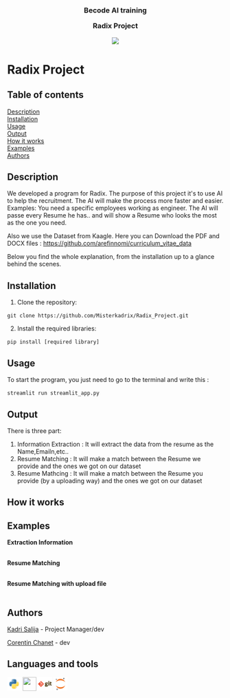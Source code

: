 <div align='center'>
  
  <h3>Becode AI training

Radix Project</h3>


<img width = "200" src = https://becode.org/app/uploads/2020/03/cropped-becode-logo-seal.png>



</div>

# Radix Project
## Table of contents
[Description](#Description)  
[Installation](#Installation)  
[Usage](#Usage)  
[Output](#Output)  
[How it works](#How-it-works)  
[Examples](#Examples)  
[Authors](#Authors)

## Description

We developed a program for Radix. The purpose of this project it's to use AI to help the recruitment. The AI will make the process more faster and easier.
Examples: You need a specific employees working as engineer. The AI will passe every Resume he has.. and will show a Resume who looks the most as the one you need. 

Also we use the Dataset from Kaagle. 
Here you can Download the PDF and DOCX files : https://github.com/arefinnomi/curriculum_vitae_data 

Below you find the whole explanation, from the installation up to a glance behind the scenes.


## Installation
1. Clone the repository:
```
git clone https://github.com/Misterkadrix/Radix_Project.git
``` 
2. Install the required libraries:
```
pip install [required library]
```

## Usage
To start the program, you just need to go to the terminal and write this :
```
streamlit run streamlit_app.py
```



## Output

There is three part:
1. Information Extraction : It will extract the data from the resume as the Name,Emailn,etc..
2. Resume Matching : It will make a match between the Resume we provide and the ones we got on our dataset
3. Resume Mathcing : It will make a match between the Resume you provide (by a uploading way) and the ones we got on our dataset



## How it works




## Examples
**Extraction Information**
<img width = '2000' scr = ''>

**Resume Matching**
<img width = '2000' scr = ''>


**Resume Matching with upload file**
<img width = '2000' scr = ''>

## Authors

[Kadri Salija](https://github.com/Misterkadrix?tab=repositories) - Project Manager/dev

[Corentin Chanet](https://github.com/CorentinChanet) - dev   


## Languages and tools
<p float="left">
<img height="32" width="32" src='https://raw.githubusercontent.com/github/explore/80688e429a7d4ef2fca1e82350fe8e3517d3494d/topics/python/python.png'>
<img height="32" width="32" src="https://image.flaticon.com/icons/png/512/25/25231.png" />
<img height="32" width="32" src='https://raw.githubusercontent.com/github/explore/80688e429a7d4ef2fca1e82350fe8e3517d3494d/topics/git/git.png'>
<img height="32" width="32" src="https://raw.githubusercontent.com/github/explore/80688e429a7d4ef2fca1e82350fe8e3517d3494d/topics/jupyter-notebook/jupyter-notebook.png" />

 </p>

